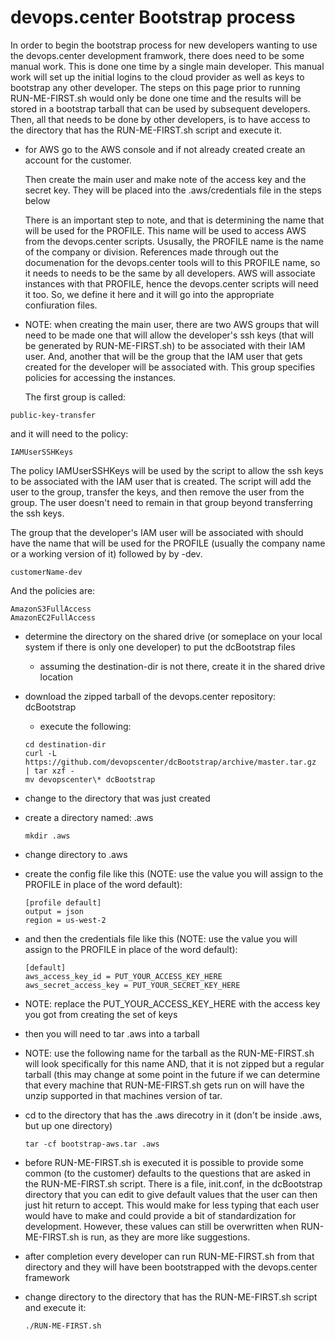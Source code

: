 # devops.center Bootstrap process

In order to begin the bootstrap process for new developers wanting to use the devops.center
development framwork, there does need to be some manual work.  This is done one time by a single main
developer.  This manual work will set up the initial logins to the cloud provider as well as keys to
bootstrap any other developer.  The steps on this page prior to running RUN-ME-FIRST.sh would only be
done one time and the results will be stored in a bootstrap tarball that can be used by subsequent 
developers.  Then, all that needs to be done by other developers, is to have access to the directory that
has the RUN-ME-FIRST.sh script and execute it. 

- for AWS go to the AWS console and if not already created create an account for the
  customer.  
  
  Then create the main user and make note of the access key and the secret
  key. They will be placed into the .aws/credentials file in the steps below 

  There is an important step to note, and that is determining the name that
  will be used for the PROFILE.  This name will be used to access AWS from the
  devops.center scripts.  Ususally, the PROFILE name is the name of the company or 
  division. References made through out the documenation for the devops.center tools
  will to this PROFILE name, so it needs to needs to be the same by all developers. 
  AWS will associate instances with that PROFILE, hence the devops.center scripts will
  need it too.  So, we define it here and it will go into the appropriate confiuration
  files. 
  
- NOTE: when creating the main user, there are two AWS groups that will need to be made one
  that will allow the developer's ssh keys (that will be generated by RUN-ME-FIRST.sh) to 
  be associated with their IAM user.  And, another that will be the group that the IAM 
  user that gets created for the developer will be associated with.  This group specifies 
  policies for accessing the instances.

  The first group is called:

```
public-key-transfer
```

  and it will need to the policy:

```
IAMUserSSHKeys
```

  The policy IAMUserSSHKeys will be used by the script to allow the ssh keys to be associated
  with the IAM user that is created.  The script will add the user to the group, transfer the
  keys, and then remove the user from the group.  The user doesn't need to remain in that group
  beyond transferring the ssh keys.

  The group that the developer's IAM user will be associated with should have the 
  name that will be used for the PROFILE (usually the company name or a working version of it) 
  followed by by -dev. 

```
customerName-dev
```

   And the policies are:

```
AmazonS3FullAccess
AmazonEC2FullAccess
```

- determine the directory on the shared drive (or someplace on your local system if there is only one
developer) to put the dcBootstrap files
    - assuming the destination-dir is not there, create it in the shared drive location
- download the zipped tarball of the devops.center repository: dcBootstrap
    - execute the following:

    ```
    cd destination-dir
    curl -L https://github.com/devopscenter/dcBootstrap/archive/master.tar.gz  | tar xzf -
    mv devopscenter\* dcBootstrap
    ```

- change to the directory that was just created 
- create a directory named: .aws

    ```
    mkdir .aws
    ```

- change directory to .aws
- create the config file like this (NOTE: use the value you will assign to the PROFILE in
  place of the word default):

    ```
    [profile default]
    output = json
    region = us-west-2
    ```

- and then the credentials file like this (NOTE: use the value you will assign to 
  the PROFILE in place of the word default):

    ```
    [default]
    aws_access_key_id = PUT_YOUR_ACCESS_KEY_HERE
    aws_secret_access_key = PUT_YOUR_SECRET_KEY_HERE
    ```

- NOTE: replace the PUT_YOUR_ACCESS_KEY_HERE with the access key you got from creating the set of keys

- then you will need to tar .aws into a tarball
- NOTE: use the following name for the tarball as the RUN-ME-FIRST.sh will look specifically for this name
        AND, that it is not zipped but a regular tarball (this may change at some point in the future if we 
        can determine that every machine that RUN-ME-FIRST.sh gets run on will have the unzip supported in
        that machines version of tar.

- cd to the directory that has the .aws direcotry in it (don't be inside .aws, but up one directory)

    ```
    tar -cf bootstrap-aws.tar .aws
    ```

- before RUN-ME-FIRST.sh is executed it is possible to provide some common (to the customer) defaults to
  the questions that are asked in the RUN-ME-FIRST.sh script.  There is a file, init.conf, in the dcBootstrap
  directory that you can edit to give default values that the user can then just hit return to accept.  This
  would make for less typing that each user would have to make and could provide a bit of standardization 
  for development.  However, these values can still be overwritten when RUN-ME-FIRST.sh is run, as they are 
  more like suggestions.

- after completion every developer can run RUN-ME-FIRST.sh from that directory and they will have been 
  bootstrapped with the devops.center framework

- change directory to the directory that has the RUN-ME-FIRST.sh script and execute it:

    ```
    ./RUN-ME-FIRST.sh
    ```
    


